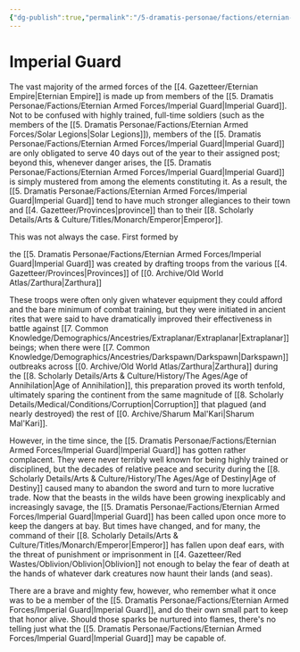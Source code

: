 ```yaml
---
{"dg-publish":true,"permalink":"/5-dramatis-personae/factions/eternian-armed-forces/imperial-guard/","noteIcon":""}
---
```


# Imperial Guard

The vast majority of the armed forces of the [[4. Gazetteer/Eternian Empire\|Eternian Empire]] is made up from members of the [[5. Dramatis Personae/Factions/Eternian Armed Forces/Imperial Guard\|Imperial Guard]]. Not to be confused with highly trained, full-time soldiers (such as the members of the [[5. Dramatis Personae/Factions/Eternian Armed Forces/Solar Legions\|Solar Legions]]), members of the [[5. Dramatis Personae/Factions/Eternian Armed Forces/Imperial Guard\|Imperial Guard]] are only obligated to serve 40 days out of the year to their assigned post; beyond this, whenever danger arises, the [[5. Dramatis Personae/Factions/Eternian Armed Forces/Imperial Guard\|Imperial Guard]] is simply mustered from among the elements constituting it. As a result, the [[5. Dramatis Personae/Factions/Eternian Armed Forces/Imperial Guard\|Imperial Guard]] tend to have much stronger allegiances to their town and [[4. Gazetteer/Provinces\|province]] than to their [[8. Scholarly Details/Arts & Culture/Titles/Monarch/Emperor\|Emperor]]. 

This was not always the case. First formed by 

the [[5. Dramatis Personae/Factions/Eternian Armed Forces/Imperial Guard\|Imperial Guard]] was created by drafting troops from the various [[4. Gazetteer/Provinces\|Provinces]] of [[0. Archive/Old World Atlas/Zarthura\|Zarthura]] 

These troops were often only given whatever equipment they could afford and the bare minimum of combat training, but they were initiated in ancient rites that were said to have dramatically improved their effectiveness in battle against [[7. Common Knowledge/Demographics/Ancestries/Extraplanar/Extraplanar\|Extraplanar]] beings; when there were [[7. Common Knowledge/Demographics/Ancestries/Darkspawn/Darkspawn\|Darkspawn]] outbreaks across [[0. Archive/Old World Atlas/Zarthura\|Zarthura]] during the [[8. Scholarly Details/Arts & Culture/History/The Ages/Age of Annihilation\|Age of Annihilation]], this preparation proved its worth tenfold, ultimately sparing the continent from the same magnitude of [[8. Scholarly Details/Medical/Conditions/Corruption\|Corruption]] that plagued (and nearly destroyed) the rest of [[0. Archive/Sharum Mal'Kari\|Sharum Mal'Kari]].

However, in the time since, the [[5. Dramatis Personae/Factions/Eternian Armed Forces/Imperial Guard\|Imperial Guard]] has gotten rather complacent. They were never terribly well known for being highly trained or disciplined, but the decades of relative peace and security during the [[8. Scholarly Details/Arts & Culture/History/The Ages/Age of Destiny\|Age of Destiny]] caused many to abandon the sword and turn to more lucrative trade. Now that the beasts in the wilds have been growing inexplicably and increasingly savage, the [[5. Dramatis Personae/Factions/Eternian Armed Forces/Imperial Guard\|Imperial Guard]] has been called upon once more to keep the dangers at bay. But times have changed, and for many, the command of their [[8. Scholarly Details/Arts & Culture/Titles/Monarch/Emperor\|Emperor]] has fallen upon deaf ears, with the threat of punishment or imprisonment in [[4. Gazetteer/Red Wastes/Oblivion/Oblivion\|Oblivion]] not enough to belay the fear of death at the hands of whatever dark creatures now haunt their lands (and seas). 

There are a brave and mighty few, however, who remember what it once was to be a member of the [[5. Dramatis Personae/Factions/Eternian Armed Forces/Imperial Guard\|Imperial Guard]], and do their own small part to keep that honor alive. Should those sparks be nurtured into flames, there's no telling just what the [[5. Dramatis Personae/Factions/Eternian Armed Forces/Imperial Guard\|Imperial Guard]] may be capable of. 